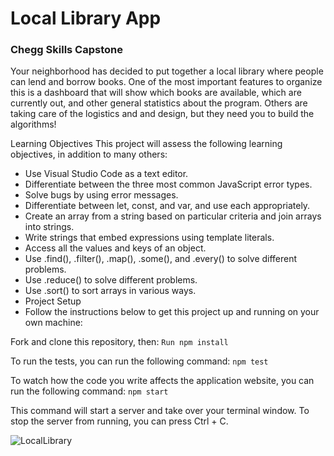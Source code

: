 # Local Library App
### Chegg Skills Capstone

Your neighborhood has decided to put together a local library where people can lend and borrow books. One of the most important features to organize this is a dashboard that will show which books are available, which are currently out, and other general statistics about the program.
Others are taking care of the logistics and and design, but they need you to build the algorithms!

Learning Objectives
This project will assess the following learning objectives, in addition to many others:

- Use Visual Studio Code as a text editor.
- Differentiate between the three most common JavaScript error types.
- Solve bugs by using error messages.
- Differentiate between let, const, and var, and use each appropriately.
- Create an array from a string based on particular criteria and join arrays into strings.
- Write strings that embed expressions using template literals.
- Access all the values and keys of an object.
- Use .find(), .filter(), .map(), .some(), and .every() to solve different problems.
- Use .reduce() to solve different problems.
- Use .sort() to sort arrays in various ways.
- Project Setup
- Follow the instructions below to get this project up and running on your own machine:

Fork and clone this repository, then:
`Run npm install`

To run the tests, you can run the following command:
`npm test`

To watch how the code you write affects the application website, you can run the following command: `npm start`

This command will start a server and take over your terminal window. To stop the server from running, you can press Ctrl + C.


![LocalLibrary](https://res.cloudinary.com/strive/image/upload/w_1000,h_1000,c_limit/dbceba600cf3b60ac7277c56ea9243b8-image.png)
